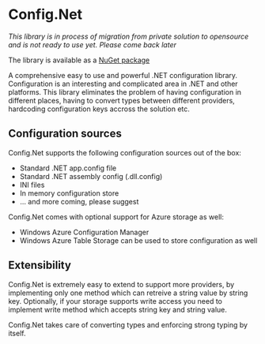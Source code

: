 # Config.Net

_This library is in process of migration from private solution to opensource and is not ready to use yet. Please come back later_

The library is available as a [NuGet package](https://www.nuget.org/packages/Config.Net)

A comprehensive easy to use and powerful .NET configuration library.
Configuration is an interesting and complicated area in .NET and other platforms. This library eliminates the
problem of having configuration in different places, having to convert types between different providers, hardcoding
configuration keys accross the solution etc.

## Configuration sources

Config.Net supports the following configuration sources out of the box:

* Standard .NET app.config file
* Standard .NET assembly config (.dll.config)
* INI files
* In memory configuration store
* ... and more coming, please suggest

Config.Net comes with optional support for Azure storage as well:

* Windows Azure Configuration Manager
* Windows Azure Table Storage can be used to store configuration as well


## Extensibility

Config.Net is extremely easy to extend to support more providers, by implementing only one method which can retreive a
string value by string key. Optionally, if your storage supports write access you need to implement write method
which accepts string key and string value.

Config.Net takes care of converting types and enforcing strong typing by itself.